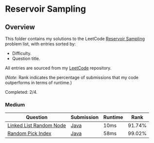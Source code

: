 # Reservoir Sampling

## Overview
This folder contains my solutions to the LeetCode [Reservoir Sampling](https://leetcode.com/problem-list/reservoir-sampling/) problem list,
with entries sorted by:
- Difficulty.
- Question title.

All entries are sourced from my [LeetCode](https://github.com/shumarb/leetcode) repository.

(*Note*: Rank indicates the percentage of submissions that my code outperforms in terms of runtime.)

Completed: 2/4.

### Medium
| Question                                                                                      | Submission                                                                                       | Runtime | Rank   |
|-----------------------------------------------------------------------------------------------|--------------------------------------------------------------------------------------------------|---------|--------|
| [Linked List Random Node](https://leetcode.com/problems/linked-list-random-node/description/) | [Java](https://github.com/shumarb/leetcode/blob/main/submissions/java/LinkedListRandomNode.java) | 10ms    | 91.74% |
| [Random Pick Index](https://leetcode.com/problems/random-pick-index/description/)             | [Java](https://github.com/shumarb/leetcode/blob/main/submissions/java/RandomPickIndex.java)      | 58ms    | 99.02% |
